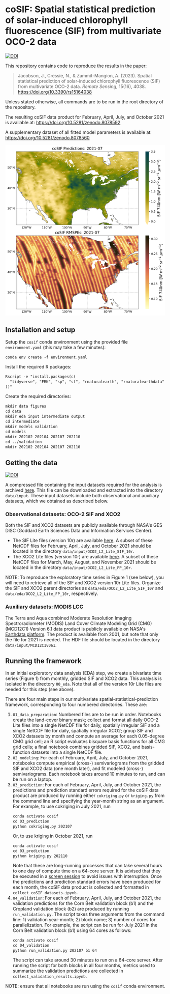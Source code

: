 # coSIF: Spatial statistical prediction of solar-induced chlorophyll fluorescence (SIF) from multivariate OCO-2 data

[![DOI](https://zenodo.org/badge/DOI/10.5281/zenodo.8078592.svg)](https://doi.org/10.5281/zenodo.8078592)

This repository contains code to reproduce the results in the paper:

> Jacobson, J., Cressie, N., & Zammit-Mangion, A. (2023). Spatial statistical prediction of solar-induced chlorophyll fluorescence (SIF) from multivariate OCO-2 data. *Remote Sensing*, 15(16), 4038. https://doi.org/10.3390/rs15164038

Unless stated otherwise, all commands are to be run in the root directory of the repository.

The resulting coSIF data product for February, April, July, and October 2021 is available at: https://doi.org/10.5281/zenodo.8078592

A supplementary dataset of all fitted model parameters is available at: https://doi.org/10.5281/zenodo.8078560

<!-- <img align="center" src="https://github.com/joshhjacobson/coSIF/blob/main/cosif_202107.pdf" alt="drawing" width="50%"/> -->
![alt text](https://github.com/joshhjacobson/coSIF/blob/main/cosif_202107.png?raw=true)

## Installation and setup

Setup the `cosif` conda environment using the provided file `environment.yaml` (this may take a few minutes):
```
conda env create -f environment.yaml
```
Install the required R packages:
```
Rscript -e "install.packages(c(
  "tidyverse", "FRK", "sp", "sf", "rnaturalearth", "rnaturalearthdata"
))"
```
Create the required directories:
```
mkdir data figures
cd data
mkdir eda input intermediate output
cd intermediate
mkdir models validation
cd models
mkdir 202102 202104 202107 202110
cd ../validation
mkdir 202102 202104 202107 202110
```

## Getting the data

[![DOI](https://zenodo.org/badge/DOI/10.5281/zenodo.8078476.svg)](https://doi.org/10.5281/zenodo.8078476)

A compressed file containing the input datasets required for the analysis is archived [here](https://doi.org/10.5281/zenodo.8078476). This file can be downloaded and extracted into the directory `data/input`. These input datasets include both observational and auxiliary datasets, which we obtained as described below.

### Observational datasets: OCO-2 SIF and XCO2

Both the SIF and XCO2 datasets are publicly available through NASA's GES DISC (Goddard Earth Sciences Data and Information Services Center).

- The SIF Lite files (version 10r) are available [here](https://disc.gsfc.nasa.gov/datasets/OCO2_L2_Lite_SIF_10r/summary). A subset of these NetCDF files for February, April, July, and October 2021 should be located in the directory `data/input/OCO2_L2_Lite_SIF_10r`.
- The XCO2 Lite files (version 10r) are available [here](https://disc.gsfc.nasa.gov/datasets/OCO2_L2_Lite_FP_10r/summary). A subset of these NetCDF files for March, May, August, and November 2021 should be located in the directory `data/input/OCO2_L2_Lite_FP_10r`.

NOTE: To reproduce the exploratory time series in Figure 1 (see below), you will need to retrieve all of the SIF and XCO2 version 10r Lite files. Organize the SIF and XCO2 parent directories as `data/eda/OCO2_L2_Lite_SIF_10r` and `data/eda/OCO2_L2_Lite_FP_10r`, respectively.

### Auxiliary datasets: MODIS LCC

The Terra and Aqua combined Moderate Resolution Imaging Spectroradiometer (MODIS) Land Cover Climate Modeling Grid (CMG) (MCD12C1) Version 6.1 data product is publicly available on NASA's [Earthdata platform](https://lpdaac.usgs.gov/products/mcd12c1v061/). The product is available from 2001, but note that only the file for 2021 is needed. The HDF file should be located in the directory `data/input/MCD12C1v061`.

## Running the framework

In an initial exploratory data analysis (EDA) step, we create a bivariate time series (Figure 1) from monthly, gridded SIF and XCO2 data. This analysis is isolated in the directory `00_eda`. Note that all of the version 10r Lite files are needed for this step (see above).

There are four main steps in our multivariate spatial-statistical-prediction framework, corresponding to four numbered directories. These are: 

1. `01_data_preparation`: Numbered files are to be run in order. Notebooks create the land-cover binary mask; collect and format all daily OCO-2 Lite files into a single NetCDF file for daily, spatially irregular SIF and a single NetCDF file for daily, spatially irregular XCO2; group SIF and XCO2 datasets by month and compute an average for each 0.05-degree CMG grid cell; an R script evaluates bisquare basis functions for all CMG grid cells; a final notebook combines gridded SIF, XCO2, and basis-function datasets into a single NetCDF file. 
2. `02_modeling`: For each of February, April, July, and October 2021, notebooks compute empirical (cross-) semivariograms from the gridded SIF and XCO2 data (one month later), and fit modeled (cross-) semivariograms. Each notebook takes around 10 minutes to run, and can be run on a laptop.
3. `03_prediction`: For each of February, April, July, and October 2021, the predictions and prediction standard errors required for the coSIF data product are produced by running either `cokriging.py` or `kriging.py` from the command line and specifying the year-month string as an argument. For example, to use cokriging in July 2021, run
    ```
    conda activate cosif
    cd 03_prediction
    python cokriging.py 202107
    ```
    Or, to use kriging in October 2021, run
    ```
    conda activate cosif
    cd 03_prediction
    python kriging.py 202110
    ```
    Note that these are long-running processes that can take several hours to one day of compute time on a 64-core server. It is advised that they be executed in a [screen session](https://linuxize.com/post/how-to-use-linux-screen/) to avoid issues with interruption. Once the predictions and prediction standard errors have been produced for each month, the coSIF data product is collected and formatted in `collect_coSIF_datasets.ipynb`.
4. `04_validation`: For each of February, April, July, and October 2021, the validation predictions for the Corn Belt validation block (b1) and the Cropland validation block (b2) are produced by running `run_validation.py`. The script takes three arguments from the command line: 1) validation year-month; 2) block name; 3) number of cores for parallelization. For example, the script can be run for July 2021 in the Corn Belt validation block (b1) using 64 cores as follows:
    ```
    conda activate cosif
    cd 04_validation
    python run_validation.py 202107 b1 64
    ``` 
    The script can take around 30 minutes to run on a 64-core server. After running the script for both blocks in all four months, metrics used to summarize the validation predictions are collected in `collect_validation_results.ipynb`.

NOTE: ensure that all notebooks are run using the `cosif` conda environment.